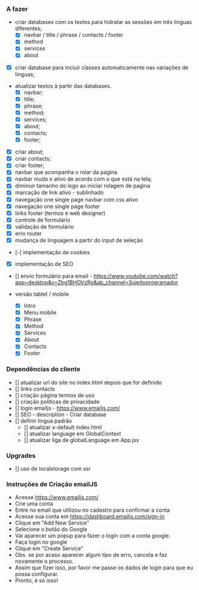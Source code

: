 ### A fazer

- criar databases com os textos para hidratar as sessões em três linguas diferentes;
  - [x] navbar / title / phrase / contacts / footer
  - [x] method
  - [x] services
  - [x] about
- [x] criar database para incluir classes automaticamente nas variações de linguas;
- atualizar textos à partir das databases.
  - [x] navbar;
  - [x] title;
  - [x] phrase;
  - [x] method;
  - [x] services;
  - [x] about;
  - [x] contacts;
  - [x] footer;
- [x] criar about;
- [x] criar contacts;
- [x] criar footer;
- [x] navbar que acompanha o rolar da pagina
- [x] navbar muda o ativo de acordo com o que está na tela;
- [x] diminuir tamanho do logo ao iniciar rolagem de pagina
- [x] marcação de link ativo - sublinhado
- [x] navegação one single page navbar com css ativo
- [x] navegação one single page footer
- [x] links footer (termos e web designer)
- [x] controle de formulário
- [x] validação de formulário
- [x] erro router
- [x] mudança de linguagem a partir do input de seleção
- [-] implementação de cookies
- [x] implementação de SEO
- [] envio formulário para email - https://www.youtube.com/watch?app=desktop&v=Zbg1BHOVzRg&ab_channel=Sujeitoprogramador

- versão tablet / mobile
  - [x] Intro
  - [x] Menu mobile
  - [x] Phrase
  - [x] Method
  - [x] Services
  - [x] About
  - [x] Contacts
  - [x] Footer

### Dependências do cliente

- [] atualizar url do site no index.html depois que for definido
- [] links contacts
- [] criação página termos de uso
- [] criação politicas de privacidade
- [] login emailjs - https://www.emailjs.com/
- [] SEO - description - Criar database
- [] definir lingua padrão
  - [] atualizar x-default index.html
  - [] atualizar language em GlobalContext
  - [] atualizar liga de globalLanguage em App.jsx

### Upgrades

- [] uso de localstorage com ssr

### Instruções de Criação emailJS

- Acesse https://www.emailjs.com/
- Crie uma conta
- Entre no email que utilizou no cadastro para confirmar a conta
- Acesse sua conta em https://dashboard.emailjs.com/sign-in
- Clique em "Add New Service"
- Selecione o botão do Google
- Vai aparecer um popup para fazer o login com a conta google.
- Faça login no google
- Clique em "Create Service"
- Obs. se por acaso aparecer algum tipo de erro, cancela e faz novamente o processo.
- Assim que fizer isso, por favor me passe os dados de login para que eu possa configurar.
- Pronto, é só isso!
